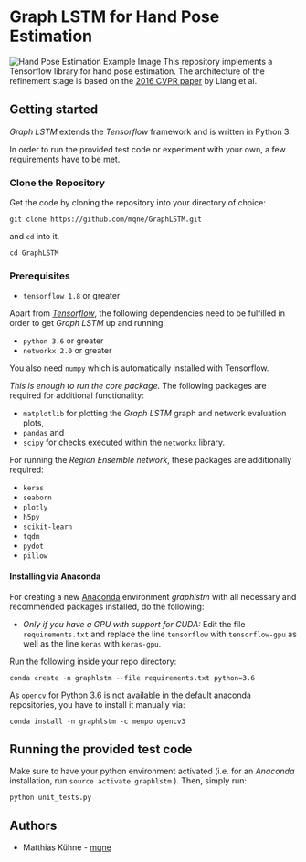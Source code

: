 # Graph LSTM for Hand Pose Estimation
![Hand Pose Estimation Example Image](https://github.com/mqne/GraphLSTM/raw/master/example_pair.png)
This repository implements a Tensorflow library for hand pose estimation. The architecture of the refinement stage is based on the [2016 CVPR paper](https://arxiv.org/abs/1603.07063) by Liang et al.
## Getting started
*Graph LSTM* extends the *Tensorflow* framework and is written in Python 3.

 In order to run the provided test code or experiment with your own, a few requirements have to be met.
### Clone the Repository
Get the code by cloning the repository into your directory of choice:

    git clone https://github.com/mqne/GraphLSTM.git
and `cd` into it.

    cd GraphLSTM

### Prerequisites
 - `tensorflow 1.8` or greater
 
Apart from *[Tensorflow](https://www.tensorflow.org/install/)*, the following dependencies need to be fulfilled in order to get *Graph LSTM* up and running:

 - `python 3.6` or greater
 - `networkx 2.0` or greater

You also need `numpy` which is automatically installed with Tensorflow.

*This is enough to run the core package.* The following packages are required for additional functionality:

 - `matplotlib` for plotting the *Graph LSTM* graph and network evaluation plots,
 - `pandas` and
 - `scipy` for checks executed within the `networkx` library.

For running the *Region Ensemble network*, these packages are additionally required:

- `keras`
- `seaborn`
- `plotly`
- `h5py`
- `scikit-learn`
- `tqdm`
- `pydot`
- `pillow`

#### Installing via Anaconda
For creating a new [Anaconda](https://www.anaconda.com/download/) environment *graphlstm* with all necessary and recommended packages installed, do the following:

- *Only if you have a GPU with support for CUDA:* Edit the file `requirements.txt` and replace the line `tensorflow` with `tensorflow-gpu` as well as the line `keras` with `keras-gpu`.

Run the following inside your repo directory:

	conda create -n graphlstm --file requirements.txt python=3.6

As `opencv` for Python 3.6 is not available in the default anaconda repositories, you have to install it manually via:

	conda install -n graphlstm -c menpo opencv3

## Running the provided test code
Make sure to have your python environment activated (i.e. for an *Anaconda* installation, run `source activate graphlstm` ).
Then, simply run:

    python unit_tests.py
  
## Authors
- Matthias Kühne - [mqne](https://www.github.com/mqne)
